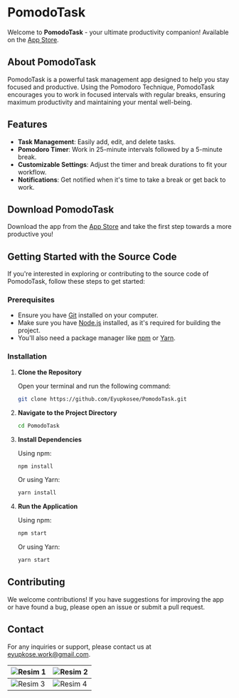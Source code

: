 # PomodoTask

Welcome to **PomodoTask** - your ultimate productivity companion! Available on the [App Store](https://apps.apple.com/us/app/pomodotask/id6499495267).

## About PomodoTask

PomodoTask is a powerful task management app designed to help you stay focused and productive. Using the Pomodoro Technique, PomodoTask encourages you to work in focused intervals with regular breaks, ensuring maximum productivity and maintaining your mental well-being.

## Features

- **Task Management**: Easily add, edit, and delete tasks.
- **Pomodoro Timer**: Work in 25-minute intervals followed by a 5-minute break.
- **Customizable Settings**: Adjust the timer and break durations to fit your workflow.
- **Notifications**: Get notified when it's time to take a break or get back to work.

## Download PomodoTask

Download the app from the [App Store](https://apps.apple.com/us/app/pomodotask/id6499495267) and take the first step towards a more productive you!

## Getting Started with the Source Code

If you're interested in exploring or contributing to the source code of PomodoTask, follow these steps to get started:

### Prerequisites

- Ensure you have [Git](https://git-scm.com/) installed on your computer.
- Make sure you have [Node.js](https://nodejs.org/) installed, as it's required for building the project.
- You'll also need a package manager like [npm](https://www.npmjs.com/) or [Yarn](https://yarnpkg.com/).

### Installation

1. **Clone the Repository**

   Open your terminal and run the following command:

   ```sh
   git clone https://github.com/Eyupkosee/PomodoTask.git


2. **Navigate to the Project Directory**

    ```sh
    cd PomodoTask


3. **Install Dependencies**

   Using npm:
   ```sh
   npm install
   ```

   Or using Yarn:
   ```sh
   yarn install
   ```

4. **Run the Application**

   Using npm:

   ```sh
   npm start
   ```

   Or using Yarn:

   ```sh
   yarn start
   ```

## Contributing
We welcome contributions! If you have suggestions for improving the app or have found a bug, please open an issue or submit a pull request.



## Contact
For any inquiries or support, please contact us at eyupkose.work@gmail.com.

| ![Resim 1](https://github.com/Eyupkosee/PomodoTask/assets/89103093/4c21a800-8a67-4d05-aee7-fab0b5e7e62e) | ![Resim 2](https://github.com/Eyupkosee/PomodoTask/assets/89103093/d9a17bbf-f240-4b6c-a729-5781302ed91e) |
|---|---|
| ![Resim 3](https://github.com/Eyupkosee/PomodoTask/assets/89103093/8c180f46-e491-48cf-9391-50cfadb1ce7c) | ![Resim 4](https://github.com/Eyupkosee/PomodoTask/assets/89103093/5a8e82f3-cb41-4d1e-9542-91ffece84330) |
